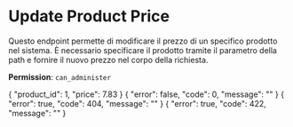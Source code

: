 # Update Product Price

Questo endpoint permette di modificare il prezzo di un specifico prodotto nel sistema. È necessario specificare il
prodotto tramite il parametro della path e fornire il nuovo prezzo nel corpo della richiesta.

**Permission**: `can_administer`

<api-endpoint openapi-path="./../openapi.yaml" endpoint="/products/{product_id}/price" method="put">
    <request>
        <sample lang="JSON" title="Payload">
            {
                "product_id": 1,
                "price": 7.83
            }
        </sample>
    </request>
    <response type="200">
        <sample lang="JSON">
            {
                "error": false,
                "code": 0,
                "message": ""
            }
        </sample>
    </response>
    <response type="404">
        <sample lang="JSON">
            {
                "error": true,
                "code": 404,
                "message": ""
            }
        </sample>
    </response>
    <response type="422">
        <sample lang="JSON">
            {
                "error": true,
                "code": 422,
                "message": ""
            }
        </sample>
    </response>
</api-endpoint>